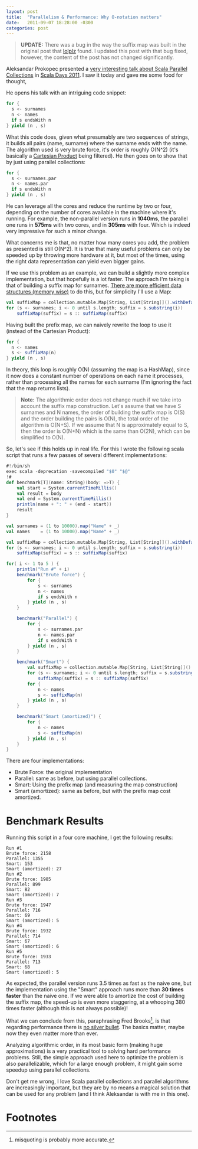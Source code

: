 ```yaml
---
layout: post
title:  "Parallelism & Performance: Why O-notation matters"
date:   2011-09-07 18:28:00 -0300
categories: post
---
```


> **UPDATE:** There was a bug in the way the suffix map was built in the original post that [lolplz](http://www.reddit.com/user/lolplz) found. I updated this post with that bug fixed, however, the content of the post has not changed significantly.

Aleksandar Prokopec presented a [very interesting talk about Scala Parallel Collections](http://days2011.scala-lang.org/node/138/272) in [Scala Days 2011](http://days2011.scala-lang.org/). I saw it today and gave me some food for thought,

He opens his talk with an intriguing code snippet:
```scala
for {
  s <- surnames
  n <- names
  if s endsWith n
} yield (n , s)
```
What this code does, given what presumably are two sequences of strings, it builds all pairs (name, surname) where the surname ends with the name.
The algorithm used is very brute force, it's order is roughly O(N^2) (it's basically a [Cartesian Product](http://en.wikipedia.org/wiki/Cartesian_product) being filtered). He then goes on to show that by just using parallel collections:
```scala
for {
  s <- surnames.par
  n <- names.par
  if s endsWith n
} yield (n , s)
```
He can leverage all the cores and reduce the runtime by two or four, depending on the number of cores available in the machine where it's running. For example, the non-parallel version runs in **1040ms**, the parallel one runs in **575ms** with two cores, and in **305ms** with four. Which is indeed very impressive for such a minor change.

What concerns me is that, no matter how many cores you add, the problem as presented is still O(N^2). It is true that many useful problems can only be speeded up by throwing more hardware at it, but most of the times, using the right data representation can yield even bigger gains.

If we use this problem as an example, we can build a slightly more complex implementation, but that hopefully is a lot faster. The approach I'm taking is that of building a suffix map for surnames. [There are more efficient data structures (memory wise)](http://en.wikipedia.org/wiki/Suffix_tree) to do this, but for simplicity I'll use a Map:

```scala
val suffixMap = collection.mutable.Map[String, List[String]]().withDefaultValue(Nil)
for (s <- surnames; i <- 0 until s.length; suffix = s.substring(i)) 
    suffixMap(suffix) = s :: suffixMap(suffix)
```
Having built the prefix map, we can naively rewrite the loop to use it (instead of the Cartesian Product):
```scala
for {
  n <- names
  s <- suffixMap(n)
} yield (n , s)
```
In theory, this loop is roughly O(N) (assuming the map is a HashMap), since it now does a constant number of operations on each name it processes, rather than processing all the names for each surname (I'm ignoring the fact that the map returns lists).

> **Note:** The algorithmic order does not change much if we take into account the suffix map construction. Let's assume that we have S surnames and N names, the order of building the suffix map is O(S) and the order building the pairs is O(N), the total order of the algorithm is O(N+S). If we assume that N is approximately equal to S, then the order is O(N+N) which is the same than O(2N), which can be simplified to O(N).

So, let's see if this holds up in real life. For this I wrote the following scala script that runs a few passes of several different implementations:

```scala
#!/bin/sh
exec scala -deprecation -savecompiled "$0" "$@"
!#
def benchmark[T](name: String)(body: =>T) {
    val start = System.currentTimeMillis()
    val result = body
    val end = System.currentTimeMillis()
    println(name + ": " + (end - start))
    result
}

val surnames = (1 to 10000).map("Name" + _)
val names    = (1 to 10000).map("Name" + _)

val suffixMap = collection.mutable.Map[String, List[String]]().withDefaultValue(Nil)
for (s <- surnames; i <- 0 until s.length; suffix = s.substring(i)) 
    suffixMap(suffix) = s :: suffixMap(suffix)

for( i <- 1 to 5 ) {
    println("Run #" + i)
    benchmark("Brute force") {
        for {
            s <- surnames
            n <- names
            if s endsWith n
        } yield (n , s)
    }

    benchmark("Parallel") {
        for {
            s <- surnames.par
            n <- names.par
            if s endsWith n
        } yield (n , s)
    }

    benchmark("Smart") {
        val suffixMap = collection.mutable.Map[String, List[String]]().withDefaultValue(Nil)
        for (s <- surnames; i <- 0 until s.length; suffix = s.substring(i)) 
            suffixMap(suffix) = s :: suffixMap(suffix)
        for {
            n <- names
            s <- suffixMap(n)
        } yield (n , s)
    }

    benchmark("Smart (amortized)") {
        for {
            n <- names
            s <- suffixMap(n)
        } yield (n , s)
    }
}
```
There are four implementations:

 - Brute Force: the original implementation
 - Parallel: same as before, but using parallel collections.
 - Smart: Using the prefix map (and measuring the map construction)
 - Smart (amortized): same as before, but with the prefix map cost amortized.

# Benchmark Results

Running this script in a four core machine, I get the following results:
```
Run #1
Brute force: 2158
Parallel: 1355
Smart: 153
Smart (amortized): 27
Run #2
Brute force: 1985
Parallel: 899
Smart: 82
Smart (amortized): 7
Run #3
Brute force: 1947
Parallel: 716
Smart: 69
Smart (amortized): 5
Run #4
Brute force: 1932
Parallel: 714
Smart: 67
Smart (amortized): 6
Run #5
Brute force: 1933
Parallel: 713
Smart: 68
Smart (amortized): 5
```
As expected, the parallel version runs 3.5 times as fast as the naive one, but the implementation using the "Smart" approach runs more than **30 times faster** than the naive one. If we were able to amortize the cost of building the suffix map, the speed-up is even more staggering, at a whooping 380 times faster (although this is not always possible)!

What we can conclude from this, paraphrasing Fred Brooks[^1], is that regarding performance there is [no silver bullet](http://en.wikipedia.org/wiki/No_Silver_Bullet). The basics matter, maybe now they even matter more than ever.

Analyzing algorithmic order, in its most basic form (making huge approximations) is a very practical tool to solving hard performance problems. Still, the simple approach used here to optimize the problem is also parallelizable, which for a large enough problem, it might gain some speedup using parallel collections.

Don't get me wrong, I love Scala parallel collections and parallel algorithms are increasingly important, but they are by no means a magical solution that can be used for any problem (and I think Aleksandar is with me in this one).

# Footnotes

[^1]: misquoting is probably more accurate.